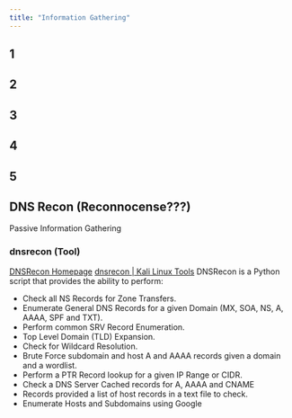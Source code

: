 ```yaml
---
title: "Information Gathering"
---
```


## 1
## 2
## 3
## 4
## 5

## DNS Recon (Reconnocense???)
Passive Information Gathering

### dnsrecon (Tool)
[DNSRecon Homepage](https://github.com/darkoperator/dnsrecon)
[dnsrecon | Kali Linux Tools](https://www.kali.org/tools/dnsrecon/)
DNSRecon is a Python script that provides the ability to perform:

- Check all NS Records for Zone Transfers.
- Enumerate General DNS Records for a given Domain (MX, SOA, NS, A, AAAA, SPF and TXT).
- Perform common SRV Record Enumeration.
- Top Level Domain (TLD) Expansion.
- Check for Wildcard Resolution.
- Brute Force subdomain and host A and AAAA records given a domain and a wordlist.
- Perform a PTR Record lookup for a given IP Range or CIDR.
- Check a DNS Server Cached records for A, AAAA and CNAME
- Records provided a list of host records in a text file to check.
- Enumerate Hosts and Subdomains using Google
